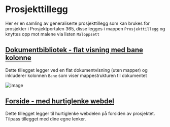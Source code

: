 # Prosjekttillegg

Her er en samling av generaliserte prosjekttillegg som kan brukes for prosjekter i Prosjektportalen 365, disse legges i mappen `Prosjekttillegg` og knyttes opp mot malene via listen `Maloppsett`

## [Dokumentbibliotek - flat visning med bane kolonne](./Dokumentbibliotek_flat_bane.txt)

Dette tillegget legger ved en flat dokumentvisning (uten mapper) og inkluderer kolonnen `Bane` som viser mappestrukturen til dokumentet

![image](https://github.com/Puzzlepart/prosjektportalen365-addons/assets/28678468/d484b2a3-d77f-498c-abdf-25f78c077250)

## [Forside - med hurtiglenke webdel](./Forside_hurtiglenke.txt)

Dette tillegget legger til hurtiglenke webdelen på forsiden av prosjektet. Tilpass tillegget med dine egne lenker.

